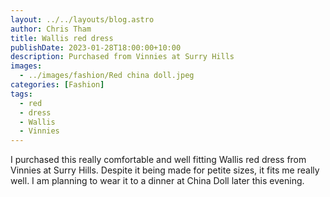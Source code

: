 ```yaml
---
layout: ../../layouts/blog.astro
author: Chris Tham
title: Wallis red dress
publishDate: 2023-01-28T18:00:00+10:00
description: Purchased from Vinnies at Surry Hills
images:
  - ../images/fashion/Red china doll.jpeg
categories: [Fashion]
tags:
  - red
  - dress
  - Wallis
  - Vinnies
---
```


I purchased this really comfortable and well fitting Wallis red dress from Vinnies
at Surry Hills. Despite it being made for petite sizes, it fits me really well.
I am planning to wear it to a dinner at China Doll later this evening.
